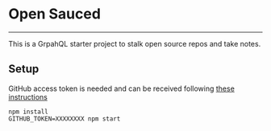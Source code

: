 # Open Sauced
---

This is a GrpahQL starter project to stalk open source repos and take notes. 


## Setup
GitHub access token is needed and can be received following [these instructions](https://help.github.com/articles/creating-a-personal-access-token-for-the-command-line/)
```
npm install
GITHUB_TOKEN=XXXXXXXX npm start
```
